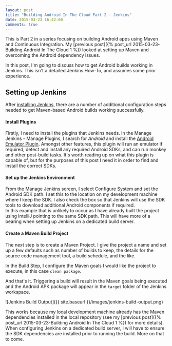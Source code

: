 ```yaml
---
layout: post
title: "Building Android In The Cloud Part 2 - Jenkins"
date: 2015-03-23 16:42:00
comments: true
---
```


This is Part 2 in a series focusing on building Android apps using Maven and Continuous Integration.
My [previous post]({% post_url 2015-03-23-Building Android In The Cloud 1 %}) looked at setting up Maven and overcoming the Android dependency issues.

In this post, I'm going to discuss how to get Android builds working in Jenkins.  This isn't a detailed Jenkins How-To, and assumes some prior experience.

## Setting up Jenkins
After [installing Jenkins](https://wiki.jenkins-ci.org/display/JENKINS/Installing+Jenkins), there are a number of additional configuration steps needed to get Maven-based Android builds working successfully.

#### Install Plugins
Firstly, I need to install the plugins that Jenkins needs.  In the Manage Jenkins - Manage Plugins, I search for *Android* and install the [Android Emulator Plugin](https://wiki.jenkins-ci.org/display/JENKINS/Android+Emulator+Plugin).  Amongst other features, this plugin will run an emulator if required, detect and install any required Android SDKs, and can run monkey and other post-build tasks.  It's worth reading up on what this plugin is capable of, but for the purposes of this post I need it in order to find and install the correct SDKs.

#### Set up the Jenkins Environment
From the Manage Jenkins screen, I select Configure System and set the Android SDK path.  I set this to the location on my development machine where I keep the SDK. I also check the box so that Jenkins will use the SDK tools to download additional Android components if required.  
In this example that is unlikely to occur as I have already built the project using IntelliJ pointing to the same SDK path.  This will have more of a bearing when setting up Jenkins on a dedicated build server.

#### Create a Maven Build Project
The next step is to create a Maven Project.  I give the project a name and set up a few defaults such as number of builds to keep, the details for the source code management tool, a build schedule, and the like.

In the Build Step, I configure the Maven goals I would like the project to execute, in this case ``clean package``.

And that's it.  Triggering a build will result in the Maven goals being executed and the Android APK package will appear in the ``target`` folder of the Jenkins workspace.

![Jenkins Build Output]({{ site.baseurl }}/images/jenkins-build-output.png)

This works because my local development machine already has the Maven dependencies installed in the local repository (see my [previous post]({% post_url 2015-03-23-Building Android In The Cloud 1 %}) for more details).  When configuring Jenkins on a dedicated build server, I will have to ensure the SDK dependencies are installed prior to running the build.  More on that to come.
